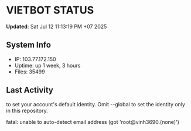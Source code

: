 # VIETBOT STATUS
**Updated**: Sat Jul 12 11:13:19 PM +07 2025

## System Info
- IP: 103.77.172.150
- Uptime: up 1 week, 3 hours
- Files: 35499

## Last Activity

to set your account's default identity.
Omit --global to set the identity only in this repository.

fatal: unable to auto-detect email address (got 'root@vinh3690.(none)')
